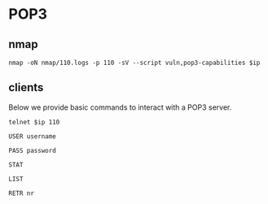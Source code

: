 # POP3

## nmap

```shell
nmap -oN nmap/110.logs -p 110 -sV --script vuln,pop3-capabilities $ip
```

## clients 
Below we provide basic commands to interact with a POP3 server.

```
telnet $ip 110
```

```
USER username
```

```
PASS password
```

```
STAT
```

```
LIST
```

```
RETR nr
```

